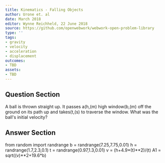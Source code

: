 ```yaml
---
title: Kinematics - Falling Objects
author: Urone et. al
date: March 2018
editor: Wynne Reichheld, 22 June 2018
source: https://github.com/openwebwork/webwork-open-problem-library
type: ''
tags:
- gravity
- velocity
- acceleration
- displacement
outcomes:
- TBD
assets:
- TBD
---
```


## Question Section 

A ball is thrown straight up. It passes a(h,(m) high window(b,(m) off the ground on its path up and takes(t,(s) to traverse the window. What was the ball's initial velocity?

## Answer Section

from random import randrange
b = randrange(7.25,7.75,0.01)
h = randrange(1.7,2.3,0.1)
t = randrange(0.97,1.3,0.01)
v = (h+4.9*(t)**2)/(t)
A1 = sqrt((v)**2+19.6*b)